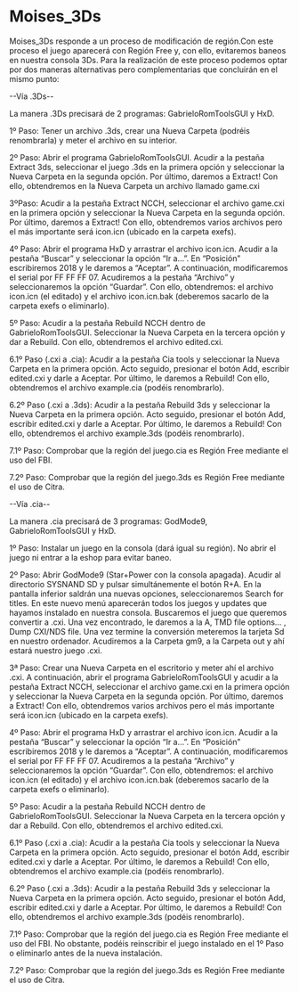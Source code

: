 # Moises_3Ds

Moises_3Ds responde a un proceso de modificación de región.Con este proceso el juego aparecerá con Región Free y, con ello, evitaremos baneos en nuestra consola 3Ds. Para la realización de este proceso podemos optar por dos maneras alternativas pero complementarias que concluirán en el mismo punto:

--Vía .3Ds--

La manera .3Ds precisará de 2 programas: GabrieloRomToolsGUI y HxD.﻿

1º Paso: Tener un archivo .3ds, crear una Nueva Carpeta (podréis renombrarla) y meter el archivo en su interior.

2º Paso: Abrir el programa GabrieloRomToolsGUI. Acudir a la pestaña Extract 3ds, seleccionar el juego .3ds en la primera opción y seleccionar la Nueva Carpeta en la segunda opción. Por último, daremos a Extract! Con ello, obtendremos en la Nueva Carpeta un archivo llamado game.cxi

3ºPaso: Acudir a la pestaña Extract NCCH, seleccionar el archivo game.cxi en la primera opción y seleccionar la Nueva Carpeta en la segunda opción. Por último, daremos a Extract! Con ello, obtendremos varios archivos pero el más importante será icon.icn (ubicado en la carpeta exefs).

4º Paso: Abrir el programa HxD y arrastrar el archivo icon.icn. Acudir a la pestaña “Buscar” y seleccionar la opción “Ir a…”. En “Posición” escribiremos 2018 y le daremos a “Aceptar”. A continuación, modificaremos el serial por FF FF FF 07. Acudiremos a la pestaña “Archivo” y seleccionaremos la opción “Guardar”. Con ello, obtendremos: el archivo icon.icn (el editado) y el archivo icon.icn.bak (deberemos sacarlo de la carpeta exefs o eliminarlo).

5º Paso: Acudir a la pestaña Rebuild NCCH dentro de GabrieloRomToolsGUI. Seleccionar la Nueva Carpeta en la tercera opción y dar a Rebuild. Con ello, obtendremos el archivo edited.cxi.

6.1º Paso (.cxi a .cia): Acudir a la pestaña Cia tools y seleccionar la Nueva Carpeta en la primera opción. Acto seguido, presionar el botón Add, escribir edited.cxi y darle a Aceptar. Por último, le daremos a Rebuild! Con ello, obtendremos el archivo example.cia (podéis renombrarlo).

6.2º Paso (.cxi a .3ds): Acudir a la pestaña Rebuild 3ds y seleccionar la Nueva Carpeta en la primera opción. Acto seguido, presionar el botón Add, escribir edited.cxi y darle a Aceptar. Por último, le daremos a Rebuild! Con ello, obtendremos el archivo example.3ds (podéis renombrarlo).

7.1º Paso: Comprobar que la región del juego.cia es Región Free mediante el uso del FBI.

7.2º Paso: Comprobar que la región del juego.3ds es Región Free mediante el uso de Citra.

--Vía .cia--

La manera .cia precisará de 3 programas: GodMode9, GabrieloRomToolsGUI y HxD.

1º Paso: Instalar un juego en la consola (dará igual su región). No abrir el juego ni entrar a la eshop para evitar baneo.﻿

2º Paso: Abrir GodMode9 (Star+Power con la consola apagada). Acudir al directorio SYSNAND SD y pulsar simultánemente el botón R+A. En la pantalla inferior saldrán una nuevas opciones, seleccionaremos Search for titles. En este nuevo menú aparecerán todos los juegos y updates que hayamos instalado en nuestra consola. Buscaremos el juego que queremos convertir a .cxi. Una vez encontrado, le daremos a la A, TMD file options… , Dump CXI/NDS file. Una vez termine la conversión meteremos la tarjeta Sd en nuestro ordenador. Acudiremos a la Carpeta gm9, a la Carpeta out y ahí estará nuestro juego .cxi.

3ª Paso: Crear una Nueva Carpeta en el escritorio y meter ahí el archivo .cxi. A continuación, abrir el programa GabrieloRomToolsGUI y acudir a la pestaña Extract NCCH, seleccionar el archivo game.cxi en la primera opción y seleccionar la Nueva Carpeta en la segunda opción. Por último, daremos a Extract! Con ello, obtendremos varios archivos pero el más importante será icon.icn (ubicado en la carpeta exefs).

4º Paso: Abrir el programa HxD y arrastrar el archivo icon.icn. Acudir a la pestaña “Buscar” y seleccionar la opción “Ir a…”. En “Posición” escribiremos 2018 y le daremos a “Aceptar”. A continuación, modificaremos el serial por FF FF FF 07. Acudiremos a la pestaña “Archivo” y seleccionaremos la opción “Guardar”. Con ello, obtendremos: el archivo icon.icn (el editado) y el archivo icon.icn.bak (deberemos sacarlo de la carpeta exefs o eliminarlo).﻿

5º Paso: Acudir a la pestaña Rebuild NCCH dentro de GabrieloRomToolsGUI. Seleccionar la Nueva Carpeta en la tercera opción y dar a Rebuild. Con ello, obtendremos el archivo edited.cxi.

6.1º Paso (.cxi a .cia): Acudir a la pestaña Cia tools y seleccionar la Nueva Carpeta en la primera opción. Acto seguido, presionar el botón Add, escribir edited.cxi y darle a Aceptar. Por último, le daremos a Rebuild! Con ello, obtendremos el archivo example.cia (podéis renombrarlo).

6.2º Paso (.cxi a .3ds): Acudir a la pestaña Rebuild 3ds y seleccionar la Nueva Carpeta en la primera opción. Acto seguido, presionar el botón Add, escribir edited.cxi y darle a Aceptar. Por último, le daremos a Rebuild! Con ello, obtendremos el archivo example.3ds (podéis renombrarlo).

7.1º Paso: Comprobar que la región del juego.cia es Región Free mediante el uso del FBI. No obstante, podéis reinscribir el juego instalado en el 1º Paso o eliminarlo antes de la nueva instalación.

7.2º Paso: Comprobar que la región del juego.3ds es Región Free mediante el uso de Citra.
